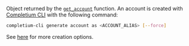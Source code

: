 Object returned by the [`get_account`](/docs/tests/apis/experiment#get_accounta) function. An account is created with [Completium CLI](https://completium.com/docs/cli) with the following command:

```sh
completium-cli generate account as <ACCOUNT_ALIAS> [--force]
```

See [here](https://completium.com/docs/cli) for more creation options.